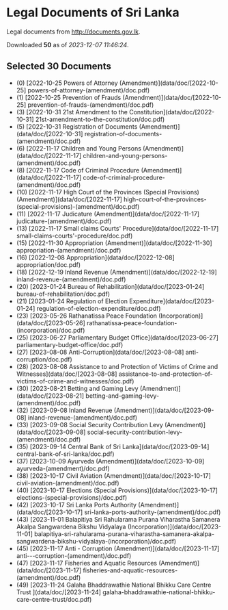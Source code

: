 # Legal Documents of Sri Lanka

Legal documents from http://documents.gov.lk.

Downloaded **50** as of *2023-12-07 11:46:24*.

## Selected 30 Documents

* (0) [2022-10-25 Powers of Attorney (Amendment)](data/doc/[2022-10-25] powers-of-attorney-(amendment)/doc.pdf)
* (1) [2022-10-25 Prevention of Frauds (Amendment)](data/doc/[2022-10-25] prevention-of-frauds-(amendment)/doc.pdf)
* (3) [2022-10-31 21st Amendment to the Constitution](data/doc/[2022-10-31] 21st-amendment-to-the-constitution/doc.pdf)
* (5) [2022-10-31 Registration of Documents (Amendment)](data/doc/[2022-10-31] registration-of-documents-(amendment)/doc.pdf)
* (6) [2022-11-17 Children and Young Persons (Amendment)](data/doc/[2022-11-17] children-and-young-persons-(amendment)/doc.pdf)
* (8) [2022-11-17 Code of Criminal Procedure (Amendment)](data/doc/[2022-11-17] code-of-criminal-procedure-(amendment)/doc.pdf)
* (10) [2022-11-17 High Court of the Provinces (Special Provisions) (Amendment)](data/doc/[2022-11-17] high-court-of-the-provinces-(special-provisions)-(amendment)/doc.pdf)
* (11) [2022-11-17 Judicature (Amendment)](data/doc/[2022-11-17] judicature-(amendment)/doc.pdf)
* (13) [2022-11-17 Small claims Courts' Procedure](data/doc/[2022-11-17] small-claims-courts'-procedure/doc.pdf)
* (15) [2022-11-30 Appropriation (Amendment)](data/doc/[2022-11-30] appropriation-(amendment)/doc.pdf)
* (16) [2022-12-08 Appropriation](data/doc/[2022-12-08] appropriation/doc.pdf)
* (18) [2022-12-19 Inland Revenue (Amendment)](data/doc/[2022-12-19] inland-revenue-(amendment)/doc.pdf)
* (20) [2023-01-24 Bureau of Rehabilitation](data/doc/[2023-01-24] bureau-of-rehabilitation/doc.pdf)
* (21) [2023-01-24 Regulation of Election Expenditure](data/doc/[2023-01-24] regulation-of-election-expenditure/doc.pdf)
* (23) [2023-05-26 Rathanatissa Peace Foundation (Incorporation)](data/doc/[2023-05-26] rathanatissa-peace-foundation-(incorporation)/doc.pdf)
* (25) [2023-06-27 Parliamentary Budget Office](data/doc/[2023-06-27] parliamentary-budget-office/doc.pdf)
* (27) [2023-08-08 Anti-Corruption](data/doc/[2023-08-08] anti-corruption/doc.pdf)
* (28) [2023-08-08 Assistance to and Protection of Victims of Crime and Witnesses](data/doc/[2023-08-08] assistance-to-and-protection-of-victims-of-crime-and-witnesses/doc.pdf)
* (30) [2023-08-21 Betting and Gaming Levy (Amendment)](data/doc/[2023-08-21] betting-and-gaming-levy-(amendment)/doc.pdf)
* (32) [2023-09-08 Inland Revenue (Amendment)](data/doc/[2023-09-08] inland-revenue-(amendment)/doc.pdf)
* (33) [2023-09-08 Social Security Contribution Levy (Amendment)](data/doc/[2023-09-08] social-security-contribution-levy-(amendment)/doc.pdf)
* (35) [2023-09-14 Central Bank of Sri Lanka](data/doc/[2023-09-14] central-bank-of-sri-lanka/doc.pdf)
* (37) [2023-10-09 Ayurveda (Amendment)](data/doc/[2023-10-09] ayurveda-(amendment)/doc.pdf)
* (38) [2023-10-17 Civil Aviation (Amendment)](data/doc/[2023-10-17] civil-aviation-(amendment)/doc.pdf)
* (40) [2023-10-17 Elections (Special Provisions)](data/doc/[2023-10-17] elections-(special-provisions)/doc.pdf)
* (42) [2023-10-17 Sri Lanka Ports Authority (Amendment)](data/doc/[2023-10-17] sri-lanka-ports-authority-(amendment)/doc.pdf)
* (43) [2023-11-01 Balapitiya Sri Rahularama Purana Viharastha Samanera Akalpa Sangwardena Bikshu Vidyalaya (Incorporation)](data/doc/[2023-11-01] balapitiya-sri-rahularama-purana-viharastha-samanera-akalpa-sangwardena-bikshu-vidyalaya-(incorporation)/doc.pdf)
* (45) [2023-11-17 Anti - Corruption (Amendment)](data/doc/[2023-11-17] anti---corruption-(amendment)/doc.pdf)
* (47) [2023-11-17 Fisheries and Aquatic Resources (Amendment)](data/doc/[2023-11-17] fisheries-and-aquatic-resources-(amendment)/doc.pdf)
* (49) [2023-11-24 Galaha Bhaddrawathie National Bhikku Care Centre Trust ](data/doc/[2023-11-24] galaha-bhaddrawathie-national-bhikku-care-centre-trust/doc.pdf)
